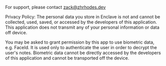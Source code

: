 For support, please contact zack@zhrhodes.dev

Privacy Policy:
The personal data you store in Enclave is not and cannot be collected, used, saved, or accessed by the developers of this application. This application does not transmit any of your personal information or data off device. 

You may be asked to grant permission by this app to use biometric data, e.g. FaceId. It is used only to authenticate the user in order to decrypt the user's notes. Biometric data cannot be directly accessed by the developers of this application and cannot be transported off the device. 
